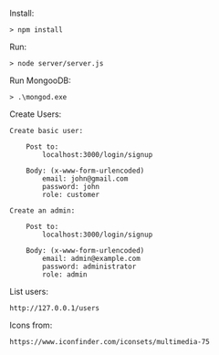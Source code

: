 Install:

    > npm install

Run:

    > node server/server.js

Run MongooDB:

    > .\mongod.exe

Create Users:

    Create basic user:

        Post to:
            localhost:3000/login/signup

        Body: (x-www-form-urlencoded)
            email: john@gmail.com
            password: john
            role: customer

    Create an admin:

        Post to:
            localhost:3000/login/signup

        Body: (x-www-form-urlencoded)
            email: admin@example.com
            password: administrator
            role: admin

List users:

    http://127.0.0.1/users

Icons from:

    https://www.iconfinder.com/iconsets/multimedia-75